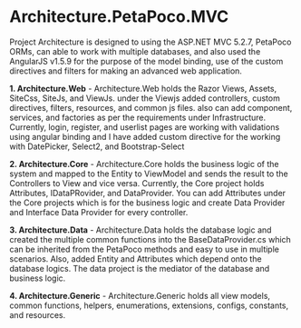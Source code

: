 # Architecture.PetaPoco.MVC
Project Architecture is designed to using the ASP.NET MVC 5.2.7, PetaPoco ORMs, can able to work with multiple databases, and also used the AngularJS v1.5.9 for the purpose of the model binding, use of the custom directives and filters for making an advanced web application.


**1. Architecture.Web** - Architecture.Web holds the Razor Views, Assets, SiteCss, SiteJs, and ViewJs. under the Viewjs added controllers, custom directives, filters, resources, and common js files. also can add component, services, and factories as per the requirements under Infrastructure. Currently, login, register, and userlist pages are working with validations using angular binding and I have added custom directive for the working with DatePicker, Select2, and Bootstrap-Select

**2. Architecture.Core** - Architecture.Core holds the business logic of the system and mapped to the Entity to ViewModel and sends the result to the Controllers to View and vice versa. Currently, the Core project holds Attributes, IDataPRovider, and DataProvider. You can add Attributes under the Core projects which is for the business logic and create Data Provider and Interface Data Provider for every controller. 
			
**3. Architecture.Data** - Architecture.Data holds the database logic and created the multiple common functions into the BaseDataProvider.cs which can be inherited from the PetaPoco methods and easy to use in multiple scenarios. Also, added Entity and Attributes which depend onto the database logics. The data project is the mediator of the database and business logic.

**4. Architecture.Generic** - Architecture.Generic holds all view models, common functions, helpers, enumerations, extensions, configs, constants, and resources.
